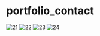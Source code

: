 # portfolio_contact
![21](https://user-images.githubusercontent.com/98634205/177212400-f92b3daa-74e4-4a53-85b9-1ca04f1353c2.jpg)
![22](https://user-images.githubusercontent.com/98634205/177212453-11e805a2-abb2-4433-9acb-521b2286878f.jpg)
![23](https://user-images.githubusercontent.com/98634205/177212491-16fa301c-a168-4e6a-b2dd-79b59842990e.jpg)
![24](https://user-images.githubusercontent.com/98634205/177212564-0b9ff5e3-84bf-4aaf-8b0a-b1771f035cd6.jpg)
